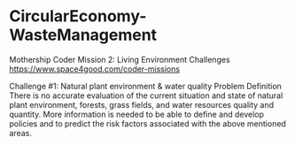 # CircularEconomy-WasteManagement

Mothership Coder Mission 2: Living Environment Challenges
https://www.space4good.com/coder-missions

Challenge #1: Natural plant environment & water quality
Problem Definition
There is no accurate evaluation of the current situation and state of natural plant environment, forests, grass fields, and water resources quality and quantity. More information is needed to be able to define and develop policies and to predict the risk factors associated with the above mentioned areas.

